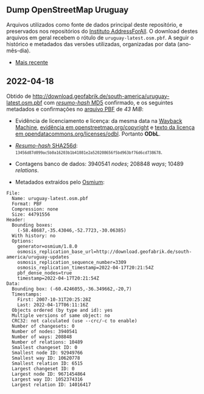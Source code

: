 ## Dump OpenStreetMap Uruguay
Arquivos utilizados como fonte de dados principal deste repositório, e preservados nos repositórios do [Instituto AddressForAll](https://github.com/AddressForAll/preserv-UY). 
O download destes arquivos em geral recebem o rótulo de `uruguay-latest.osm.pbf`. 
A seguir o histórico e metadados das versões utilizadas, organizadas por data (ano-mês-dia).

* [Mais recente](#2022-04-18)

## 2022-04-18
Obtido de http://download.geofabrik.de/south-america/uruguay-latest.osm.pbf com [_resumo-hash_ MD5](https://en.wikipedia.org/wiki/MD5) confirmado, e os seguintes metadados e confirmações no [arquivo PBF](https://wiki.openstreetmap.org/wiki/PBF_Format) de *43 MiB*:

* Evidência de licenciamento e licença: da mesma data na [Wayback Machine](https://web.archive.org), [evidência em openstreetmap.org/copyright](http://web.archive.org/web/20220418172233/https://www.openstreetmap.org/copyright) e [texto da licença em opendatacommons.org/licenses/odbl](http://web.archive.org/web/20220418172356/https://opendatacommons.org/licenses/odbl/). Portanto **ODbL**.

* [_Resumo-hash_ SHA256d](https://en.bitcoin.it/wiki/Protocol_documentation#Hashes): <small> `13456d87d099ac5b0a16203b1b41081e2a520208656f5bd963bf76d6cd738678`</small>.

* Contagens banco de dados: 3940541 _nodes_; 208848 _ways_; 10489 _relations_.

* Metadados extraídos pelo [Osmium](https://osmcode.org/osmium-tool/manual.html):

```
File:
  Name: uruguay-latest.osm.pbf
  Format: PBF
  Compression: none
  Size: 44791556
Header:
  Bounding boxes:
    (-58.48687,-35.43046,-52.7723,-30.06385)
  With history: no
  Options:
    generator=osmium/1.8.0
    osmosis_replication_base_url=http://download.geofabrik.de/south-america/uruguay-updates
    osmosis_replication_sequence_number=3309
    osmosis_replication_timestamp=2022-04-17T20:21:54Z
    pbf_dense_nodes=true
    timestamp=2022-04-17T20:21:54Z
Data:
  Bounding box: (-60.4246055,-36.349662,-20,7)
  Timestamps:
    First: 2007-10-31T20:25:28Z
    Last: 2022-04-17T06:11:16Z
  Objects ordered (by type and id): yes
  Multiple versions of same object: no
  CRC32: not calculated (use --crc/-c to enable)
  Number of changesets: 0
  Number of nodes: 3940541
  Number of ways: 208848
  Number of relations: 10489
  Smallest changeset ID: 0
  Smallest node ID: 92949766
  Smallest way ID: 10620778
  Smallest relation ID: 6515
  Largest changeset ID: 0
  Largest node ID: 9671454864
  Largest way ID: 1052374316
  Largest relation ID: 14016417
```
